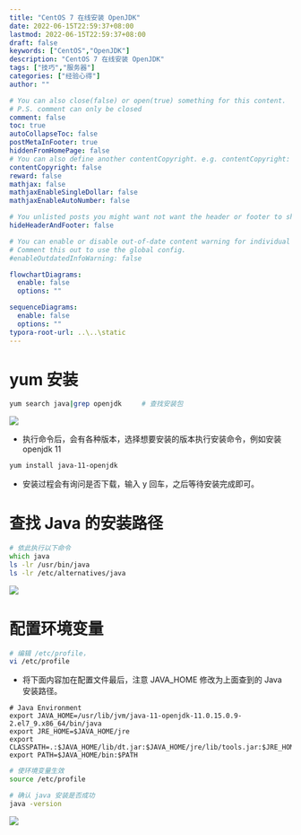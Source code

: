 ```yaml
---
title: "CentOS 7 在线安装 OpenJDK"
date: 2022-06-15T22:59:37+08:00
lastmod: 2022-06-15T22:59:37+08:00
draft: false
keywords: ["CentOS","OpenJDK"]
description: "CentOS 7 在线安装 OpenJDK"
tags: ["技巧","服务器"]
categories: ["经验心得"]
author: ""

# You can also close(false) or open(true) something for this content.
# P.S. comment can only be closed
comment: false
toc: true
autoCollapseToc: false
postMetaInFooter: true
hiddenFromHomePage: false
# You can also define another contentCopyright. e.g. contentCopyright: "This is another copyright."
contentCopyright: false
reward: false
mathjax: false
mathjaxEnableSingleDollar: false
mathjaxEnableAutoNumber: false

# You unlisted posts you might want not want the header or footer to show
hideHeaderAndFooter: false

# You can enable or disable out-of-date content warning for individual post.
# Comment this out to use the global config.
#enableOutdatedInfoWarning: false

flowchartDiagrams:
  enable: false
  options: ""

sequenceDiagrams: 
  enable: false
  options: ""
typora-root-url: ..\..\static
---
```


<!--more-->
# yum 安装
```zsh
yum search java|grep openjdk     # 查找安装包
```
![](https://cdn.jsdelivr.net/gh/mazy699/PicGo@main/img/202206152224562.png)

- 执行命令后，会有各种版本，选择想要安装的版本执行安装命令，例如安装 openjdk 11
```zsh
yum install java-11-openjdk
```
- 安装过程会有询问是否下载，输入 y 回车，之后等待安装完成即可。

# 查找 Java 的安装路径
```zsh
# 依此执行以下命令
which java
ls -lr /usr/bin/java
ls -lr /etc/alternatives/java
```
![](https://cdn.jsdelivr.net/gh/mazy699/PicGo@main/img/202206152237274.png)

# 配置环境变量
```zsh
# 编辑 /etc/profile，
vi /etc/profile
```

- 将下面内容加在配置文件最后，注意 JAVA_HOME 修改为上面查到的 Java 安装路径。
```
# Java Environment
export JAVA_HOME=/usr/lib/jvm/java-11-openjdk-11.0.15.0.9-2.el7_9.x86_64/bin/java
export JRE_HOME=$JAVA_HOME/jre
export CLASSPATH=.:$JAVA_HOME/lib/dt.jar:$JAVA_HOME/jre/lib/tools.jar:$JRE_HOME/lib:$CLASSPATH
export PATH=$JAVA_HOME/bin:$PATH
```

```zsh
# 使环境变量生效
source /etc/profile

# 确认 java 安装是否成功
java -version
```
![](https://cdn.jsdelivr.net/gh/mazy699/PicGo@main/img/202206152248571.png)